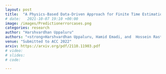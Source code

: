 ```yaml
---
layout: post
title:  "A Physics-Based Data-Driven Approach for Finite Time Estimation of Pandemic Growth"
# date:   2021-10-07 19:10 +00:00
image: /images/Predictionerrorcases.png
categories: research
author: "Harshvardhan Uppaluru"
authors: "<strong>Harshvardhan Uppaluru, Hamid Emadi, and  Hossein Rastgoftar</strong>"
venue: "Submitted to ACC 2022"
arxiv: https://arxiv.org/pdf/2110.11903.pdf
# video:
# slides:
# code:

---
```

